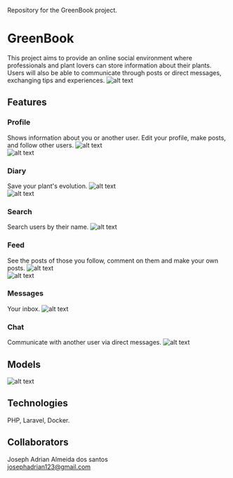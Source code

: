Repository for the GreenBook project.

# GreenBook

  This project aims to provide an online social environment where professionals and plant lovers can store information about their plants. Users will also be able to communicate through posts or direct messages, exchanging tips and experiences.
  ![alt text](https://user-images.githubusercontent.com/26861164/73034294-360fbd00-3e23-11ea-9772-2885452addfd.png)
  
## Features
  
### Profile 
  Shows information about you or another user. Edit your profile, make posts, and follow other users.
  ![alt text](https://user-images.githubusercontent.com/26861164/73033687-8e45bf80-3e21-11ea-9ce2-a942ac56abd0.png)<br>
  ![alt text](https://user-images.githubusercontent.com/26861164/73036172-77a36680-3e29-11ea-9643-4e55a928dde5.png)
  
### Diary
  Save your plant's evolution.
  ![alt text](https://user-images.githubusercontent.com/26861164/73035594-69ece180-3e27-11ea-93ca-1491e9a1819b.png)<br>
  ![alt text](https://user-images.githubusercontent.com/26861164/73035606-825cfc00-3e27-11ea-9e98-af77e3893b9f.png)

### Search
  Search users by their name.
  ![alt text](https://user-images.githubusercontent.com/26861164/73035667-c5b76a80-3e27-11ea-8128-9ee423736294.png)
  
### Feed
  See the posts of those you follow, comment on them and make your own posts.
  ![alt text](https://user-images.githubusercontent.com/26861164/73035707-eb447400-3e27-11ea-859d-92dc5b7773d6.png)<br>
  ![alt text](https://user-images.githubusercontent.com/26861164/73035726-02836180-3e28-11ea-8f55-6a22ba0bb7ec.png)

### Messages
  Your inbox.
  ![alt text](https://user-images.githubusercontent.com/26861164/73036062-0499f000-3e29-11ea-8475-9799984abe31.png)
  
### Chat
  Communicate with another user via direct messages.
  ![alt text](https://user-images.githubusercontent.com/26861164/73036132-462a9b00-3e29-11ea-8bbb-5e6a800fcc46.png)
  
## Models
  ![alt text](https://user-images.githubusercontent.com/26861164/73037177-d1596000-3e2c-11ea-8a50-b0b005b66f19.png)
  
## Technologies
  PHP, Laravel, Docker.
  
## Collaborators
  Joseph Adrian Almeida dos santos<br>
    josephadrian123@gmail.com
   

